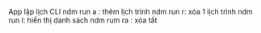 App lập lịch CLI
ndm run a : thêm lịch trình
ndm run r: xóa 1 lịch trình
ndm run l: hiển thị danh sách
ndm rum ra : xóa tất